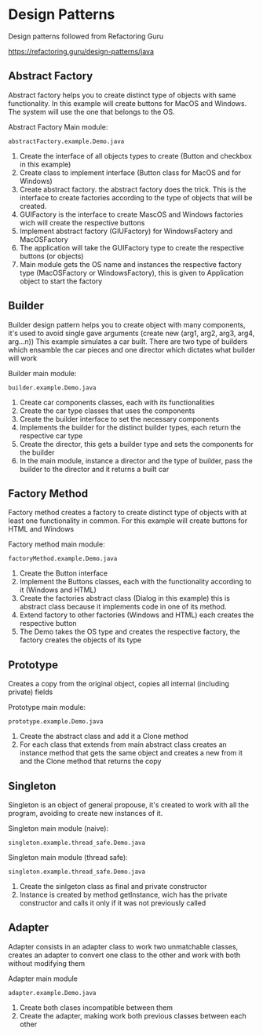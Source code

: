 
# Design Patterns 

Design patterns followed from Refactoring Guru

https://refactoring.guru/design-patterns/java


## Abstract Factory

Abstract factory helps you to create distinct type of objects with same functionality.
In this example will create buttons for MacOS and Windows. The system will use the one that belongs to the OS.

Abstract Factory Main module:
```
abstractFactory.example.Demo.java
```

1. Create the interface of all objects types to create (Button and checkbox in this example)
2. Create class to implement interface (Button class for MacOS and for Windows)
3. Create abstract factory. the abstract factory does the trick. This is the interface to create factories according to the type of objects that will be created.
4. GUIFactory is the interface to create MascOS and Windows factories wich will create the respective buttons
5. Implement abstract factory (GIUFactory) for WindowsFactory and MacOSFactory
6. The application will take the GUIFactory type to create the respective buttons (or objects)
7. Main module gets the OS name and instances the respective factory type (MacOSFactory or WindowsFactory), this is given to Application object to start the factory


## Builder

Builder design pattern helps you to create object with many components, it's used to avoid single gave arguments (create new (arg1, arg2, arg3, arg4, arg...n))
This example simulates a car built. There are two type of builders which ensamble the car pieces and one director which dictates what builder will work

Builder main module:
```
builder.example.Demo.java
```

1. Create car components classes, each with its functionalities
2. Create the car type classes that uses the components
3. Create the builder interface to set the necessary components
4. Implements the builder for the distinct builder types, each return the respective car type
5. Create the director, this gets a builder type and sets the components for the builder
6. In the main module, instance a director and the type of builder, pass the builder to the director and it returns a built car


## Factory Method

Factory method creates a factory to create distinct type of objects with at least one functionality in common.
For this example will create  buttons for HTML and Windows

Factory method main module:
```
factoryMethod.example.Demo.java
```

1. Create the Button interface
2. Implement the Buttons classes, each with the functionality according to it (Windows and HTML)
3. Create the factories abstract class (Dialog in this example) this is abstract class because it implements code in one of its method.
4. Extend factory to other factories (Windows and HTML) each creates the respective button
5. The Demo takes the OS type and creates the respective factory, the factory creates the objects of its type


## Prototype

Creates a copy from the original object, copies all internal (including private) fields 

Prototype main module:
```
prototype.example.Demo.java
```

1. Create the abstract class and add it a Clone method
2. For each class that extends from main abstract class creates an instance method that gets the same object and creates a new from it and the Clone method that returns the copy


## Singleton

Singleton is an object of general propouse, it's created to work with all the program, avoiding to create new instances of it.

Singleton main module (naive):
```
singleton.example.thread_safe.Demo.java
```

Singleton main module (thread safe):
```
singleton.example.thread_safe.Demo.java
```

1. Create the sinlgeton class as final and private constructor
2. Instance is created by method getInstance, wich has the private constructor and calls it only if it was not previously called


## Adapter

Adapter consists in an adapter class to work two unmatchable classes, creates an adapter to convert one class to the other and work with both without modifying them

Adapter main module
```
adapter.example.Demo.java
```

1. Create both clases incompatible between them
2. Create the adapter, making work both previous classes between each other
